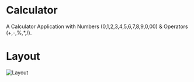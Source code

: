 # Calculator
A Calculator Application with Numbers (0,1,2,3,4,5,6,7,8,9,0,00) &amp; Operators (+,-,%,*,/).

<h1>Layout</h1>
<img src="\Users\vaish\Desktop" alt="Layout"></img>
